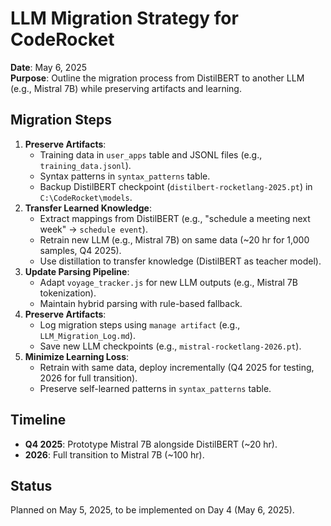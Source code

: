 ﻿# LLM Migration Strategy for CodeRocket

**Date**: May 6, 2025  
**Purpose**: Outline the migration process from DistilBERT to another LLM (e.g., Mistral 7B) while preserving artifacts and learning.

## Migration Steps
1. **Preserve Artifacts**:  
   - Training data in `user_apps` table and JSONL files (e.g., `training_data.jsonl`).  
   - Syntax patterns in `syntax_patterns` table.  
   - Backup DistilBERT checkpoint (`distilbert-rocketlang-2025.pt`) in `C:\CodeRocket\models`.  
2. **Transfer Learned Knowledge**:  
   - Extract mappings from DistilBERT (e.g., "schedule a meeting next week" → `schedule event`).  
   - Retrain new LLM (e.g., Mistral 7B) on same data (~20 hr for 1,000 samples, Q4 2025).  
   - Use distillation to transfer knowledge (DistilBERT as teacher model).  
3. **Update Parsing Pipeline**:  
   - Adapt `voyage_tracker.js` for new LLM outputs (e.g., Mistral 7B tokenization).  
   - Maintain hybrid parsing with rule-based fallback.  
4. **Preserve Artifacts**:  
   - Log migration steps using `manage artifact` (e.g., `LLM_Migration_Log.md`).  
   - Save new LLM checkpoints (e.g., `mistral-rocketlang-2026.pt`).  
5. **Minimize Learning Loss**:  
   - Retrain with same data, deploy incrementally (Q4 2025 for testing, 2026 for full transition).  
   - Preserve self-learned patterns in `syntax_patterns` table.

## Timeline
- **Q4 2025**: Prototype Mistral 7B alongside DistilBERT (~20 hr).  
- **2026**: Full transition to Mistral 7B (~100 hr).  

## Status
Planned on May 5, 2025, to be implemented on Day 4 (May 6, 2025).